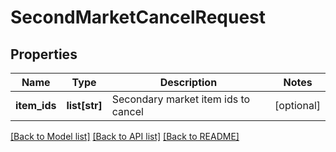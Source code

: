 # SecondMarketCancelRequest

## Properties
Name | Type | Description | Notes
------------ | ------------- | ------------- | -------------
**item_ids** | **list[str]** | Secondary market item ids to cancel | [optional] 

[[Back to Model list]](../README.md#documentation-for-models) [[Back to API list]](../README.md#documentation-for-api-endpoints) [[Back to README]](../README.md)


